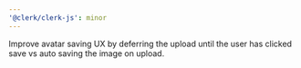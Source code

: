 ```yaml
---
'@clerk/clerk-js': minor
---
```


Improve avatar saving UX by deferring the upload until the user has clicked save vs auto saving the image on upload.
